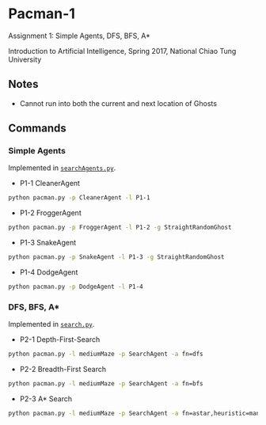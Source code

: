 # Pacman-1

Assignment 1: Simple Agents, DFS, BFS, A*

Introduction to Artificial Intelligence, Spring 2017, National Chiao Tung University


## Notes

- Cannot run into both the current and next location of Ghosts


## Commands

### Simple Agents

Implemented in [`searchAgents.py`](searchAgents.py).

- P1-1 CleanerAgent  
```bash
python pacman.py -p CleanerAgent -l P1-1
```
- P1-2 FroggerAgent
```bash
python pacman.py -p FroggerAgent -l P1-2 -g StraightRandomGhost
```
- P1-3 SnakeAgent
```bash
python pacman.py -p SnakeAgent -l P1-3 -g StraightRandomGhost
```
- P1-4 DodgeAgent
```bash
python pacman.py -p DodgeAgent -l P1-4
```

### DFS, BFS, A*

Implemented in [`search.py`](search.py).

- P2-1 Depth-First-Search  
```bash
python pacman.py -l mediumMaze -p SearchAgent -a fn=dfs
```
- P2-2 Breadth-First Search  
```bash
python pacman.py -l mediumMaze -p SearchAgent -a fn=bfs
```
- P2-3 A* Search  
```bash
python pacman.py -l mediumMaze -p SearchAgent -a fn=astar,heuristic=manhattanHeuristic
```
